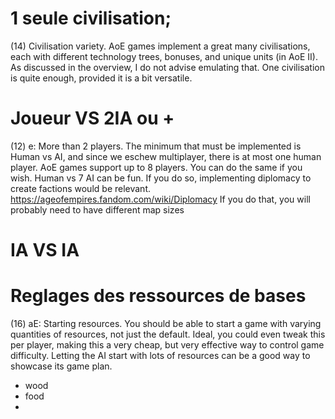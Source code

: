 # 1 seule civilisation;
  (14) Civilisation variety.
  AoE games implement a great many civilisations, each with different technology trees,
  bonuses, and unique units (in AoE II).
  As discussed in the overview, I do not advise emulating that. One civilisation is quite
  enough, provided it is a bit versatile.
  
# Joueur VS 2IA ou +
  (12) e: More than 2 players.
  The minimum that must be implemented is Human vs AI, and since we eschew
  multiplayer, there is at most one human player. AoE games support up to 8 players.
  You can do the same if you wish. Human vs 7 AI can be fun.
  If you do so, implementing diplomacy to create factions would be relevant.
  https://ageofempires.fandom.com/wiki/Diplomacy
  If you do that, you will probably need to have different map sizes
  
# IA VS IA

# Reglages des ressources de bases

  (16) aE: Starting resources.
  You should be able to start a game with varying quantities of resources, not just the
  default. Ideal, you could even tweak this per player, making this a very cheap, but
  very effective way to control game difficulty.
  Letting the AI start with lots of resources can be a good way to showcase its game plan.
  
 - wood
 - food
 - 
